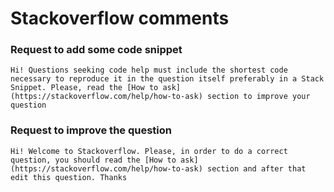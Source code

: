 # Stackoverflow comments

### Request to add some code snippet
```
Hi! Questions seeking code help must include the shortest code necessary to reproduce it in the question itself preferably in a Stack Snippet. Please, read the [How to ask](https://stackoverflow.com/help/how-to-ask) section to improve your question
```

### Request to improve the question
```
Hi! Welcome to Stackoverflow. Please, in order to do a correct question, you should read the [How to ask](https://stackoverflow.com/help/how-to-ask) section and after that edit this question. Thanks
```
